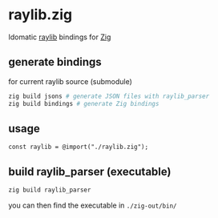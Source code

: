 # raylib.zig
Idomatic [raylib](https://www.raylib.com/) bindings for [Zig](https://ziglang.org/)

## generate bindings 
for current raylib source (submodule)

```sh
zig build jsons # generate JSON files with raylib_parser
zig build bindings # generate Zig bindings
```

## usage

```zig
const raylib = @import("./raylib.zig");
```

## build raylib_parser (executable)

```sh
zig build raylib_parser
```

you can then find the executable in `./zig-out/bin/`